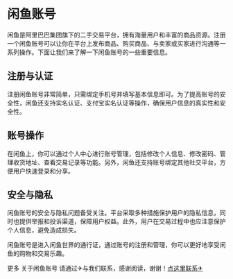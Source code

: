 # 闲鱼账号

闲鱼是阿里巴巴集团旗下的二手交易平台，拥有海量用户和丰富的商品资源。注册一个闲鱼账号可以让你在平台上发布商品、购买商品、与卖家或买家进行沟通等一系列操作。下面让我们来了解一下闲鱼账号的一些重要信息。

## 注册与认证

注册闲鱼账号非常简单，只需绑定手机号并填写基本信息即可。为了提高账号的安全性，闲鱼还支持实名认证、支付宝实名认证等操作，确保用户信息的真实性和安全性。

## 账号操作

在闲鱼上，你可以通过个人中心进行账号管理，包括修改个人信息、修改密码、管理收货地址、查看交易记录等功能。另外，闲鱼还支持账号绑定其他社交平台，方便用户快速登录和分享。

## 安全与隐私

闲鱼账号的安全与隐私问题备受关注。平台采取多种措施保护用户的隐私信息，同时也提供举报和投诉渠道，保障用户权益。此外，用户在交易过程中也应注意保护个人信息，避免造成损失。

闲鱼账号是进入闲鱼世界的通行证，通过账号的注册和管理，你可以更好地享受闲鱼的购物和交易乐趣。

更多 关于闲鱼账号 请通过✈与我们联系，感谢阅读，谢谢！[点这里联系✈](https://cc.k02.cc)